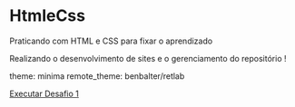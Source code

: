 # HtmleCss
 Praticando com HTML e CSS para fixar o aprendizado

Realizando o desenvolvimento de sites e o gerenciamento do repositório !

theme: minima
remote_theme: benbalter/retlab

<a href="https://murilofekete.github.io/Html_Css/Módulo1/Desafio1.html">Executar Desafio 1</a>
